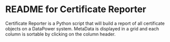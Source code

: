 # README for Certificate Reporter

Certificate Reporter is a Python script that will build a report of all certificate objects on a DataPower system. MetaData is displayed in a grid and each column is sortable by clicking on the column header.
